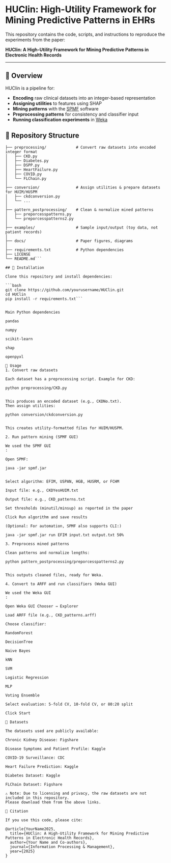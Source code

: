 # HUClin: High-Utility Framework for Mining Predictive Patterns in EHRs

This repository contains the code, scripts, and instructions to reproduce the experiments from the paper:

**HUClin: A High-Utility Framework for Mining Predictive Patterns in Electronic Health Records**

---

## 🔹 Overview

HUClin is a pipeline for:

- **Encoding** raw clinical datasets into an integer-based representation  
- **Assigning utilities** to features using SHAP  
- **Mining patterns** with the [SPMF](http://www.philippe-fournier-viger.com/spmf/) software  
- **Preprocessing patterns** for consistency and classifier input  
- **Running classification experiments** in [Weka](https://www.cs.waikato.ac.nz/ml/weka/)  


## 🔹 Repository Structure
```HUClin/
├── preprocessing/             # Convert raw datasets into encoded integer format
│   ├── CKD.py
│   ├── Diabetes.py
│   ├── DSPP.py
│   ├── HeartFailure.py
│   ├── COVID.py
│   └── FLChain.py
│
├── conversion/                # Assign utilities & prepare datasets for HUIM/HUSPM
│   ├── ckdconversion.py
│   └── ...
│
├── pattern_postprocessing/    # Clean & normalize mined patterns
│   ├── preporcesspatterns.py
│   └── preporcesspatterns2.py
│
├── examples/                  # Sample input/output (toy data, not patient records)
│
├── docs/                      # Paper figures, diagrams
│
├── requirements.txt           # Python dependencies
├── LICENSE
└── README.md```

## 🔹 Installation

Clone this repository and install dependencies:

```bash
git clone https://github.com/yourusername/HUClin.git
cd HUClin
pip install -r requirements.txt```


Main Python dependencies

pandas

numpy

scikit-learn

shap

openpyxl

🔹 Usage
1. Convert raw datasets

Each dataset has a preprocessing script. Example for CKD:

python preprocessing/CKD.py


This produces an encoded dataset (e.g., CKDNo.txt).
Then assign utilities:

python conversion/ckdconversion.py


This creates utility-formatted files for HUIM/HUSPM.

2. Run pattern mining (SPMF GUI)

We used the SPMF GUI
:

Open SPMF:

java -jar spmf.jar


Select algorithm: EFIM, USPAN, HGB, HUSRM, or FCHM

Input file: e.g., CKDYesHUIM.txt

Output file: e.g., CKD_patterns.txt

Set thresholds (minutil/minsup) as reported in the paper

Click Run algorithm and save results

(Optional: For automation, SPMF also supports CLI:)

java -jar spmf.jar run EFIM input.txt output.txt 50%

3. Preprocess mined patterns

Clean patterns and normalize lengths:

python pattern_postprocessing/preporcesspatterns2.py


This outputs cleaned files, ready for Weka.

4. Convert to ARFF and run classifiers (Weka GUI)

We used the Weka GUI
:

Open Weka GUI Chooser → Explorer

Load ARFF file (e.g., CKD_patterns.arff)

Choose classifier:

RandomForest

DecisionTree

Naive Bayes

kNN

SVM

Logistic Regression

MLP

Voting Ensemble

Select evaluation: 5-fold CV, 10-fold CV, or 80:20 split

Click Start

🔹 Datasets

The datasets used are publicly available:

Chronic Kidney Disease: Figshare

Disease Symptoms and Patient Profile: Kaggle

COVID-19 Surveillance: CDC

Heart Failure Prediction: Kaggle

Diabetes Dataset: Kaggle

FLChain Dataset: Figshare

⚠️ Note: Due to licensing and privacy, the raw datasets are not included in this repository.
Please download them from the above links.

🔹 Citation

If you use this code, please cite:

@article{YourName2025,
  title={HUClin: A High-Utility Framework for Mining Predictive Patterns in Electronic Health Records},
  author={Your Name and Co-authors},
  journal={Information Processing & Management},
  year={2025}
}

